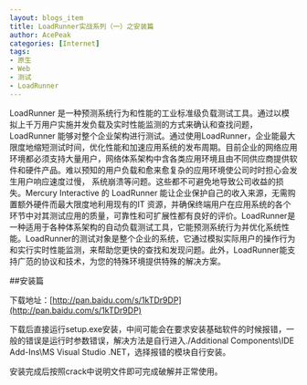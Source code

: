 ```yaml
---
layout: blogs_item
title: LoadRunner实战系列（一）之安装篇
author: AcePeak
categories: [Internet]
tags: 
- 原生
- Web
- 测试
- LoadRunner
---
```



LoadRunner 是一种预测系统行为和性能的工业标准级负载测试工具。通过以模拟上千万用户实施并发负载及实时性能监测的方式来确认和查找问题，LoadRunner 能够对整个企业架构进行测试。通过使用LoadRunner，企业能最大限度地缩短测试时间，优化性能和加速应用系统的发布周期。目前企业的网络应用环境都必须支持大量用户，网络体系架构中含各类应用环境且由不同供应商提供软件和硬件产品。难以预知的用户负载和愈来愈复杂的应用环境使公司时时担心会发生用户响应速度过慢， 系统崩溃等问题。这些都不可避免地导致公司收益的损失。Mercury Interactive 的 LoadRunner 能让企业保护自己的收入来源，无需购置额外硬件而最大限度地利用现有的IT 资源，并确保终端用户在应用系统的各个环节中对其测试应用的质量，可靠性和可扩展性都有良好的评价。LoadRunner是一种适用于各种体系架构的自动负载测试工具，它能预测系统行为并优化系统性能。LoadRunner的测试对象是整个企业的系统，它通过模拟实际用户的操作行为和实行实时性能监测，来帮助您更快的查找和发现问题。此外，LoadRunner能支持广范的协议和技术，为您的特殊环境提供特殊的解决方案。


##安装篇

下载地址：[http://pan.baidu.com/s/1kTDr9DP](http://pan.baidu.com/s/1kTDr9DP)


下载后直接运行setup.exe安装，中间可能会在要求安装基础软件的时候报错，一般的错误是运行时参数错误，解决方法是自行进入./Additional Components\IDE Add-Ins\MS Visual Studio .NET，选择报错的模块自行安装。

安装完成后按照crack中说明文件即可完成破解并正常使用。
